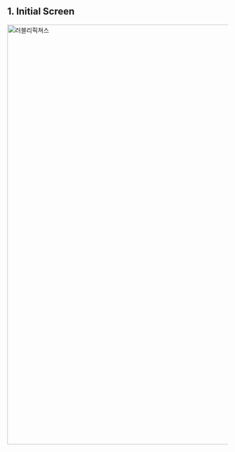 ##  1. Initial Screen
<img width="960" alt="러블리픽쳐스" src="https://user-images.githubusercontent.com/63832678/99366697-4f2ab280-28fc-11eb-9bfe-3e553e3efb57.png">